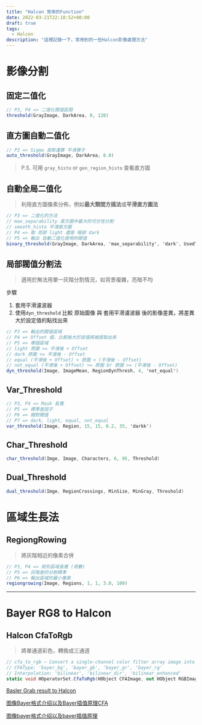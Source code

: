 ```yaml
---
title: "Halcon 常用的Function"
date: 2022-03-21T22:18:52+08:00
draft: true
tags: 
  - Halcon
description: "這裡記錄一下，常用到的一些Halcon影像處理方法"
---
```


# 影像分割

## 固定二值化

``` csharp
// P3, P4 => 二值化閥值區間
threshold(GrayImage, DarkArea, 0, 128)
```

## 直方圖自動二值化

``` csharp
// P3 => Sigma 高斯運算 平滑算子
auto_threshold(GrayImage, DarkArea, 8.0)
```

>  P.S. 可用 `gray_histo` or `gen_region_histo` 查看直方圖

## 自動全局二值化

> 利用直方圖像素分佈，例如**最大類間方插法**或**平滑直方圖法**

``` csharp
// P3 => 二值化的方法 
// max_separability 直方圖中最大的可分性分割
// smooth_histo 平滑直方圖
// P4 => 取 亮部 light 還是 暗部 dark
// P5 => 輸出 自動二值化使用的閥值
binary_threshold(GrayImage, DarkArea, 'max_separability', 'dark', UsedThreshold)
```

## 局部閥值分割法

> 適用於無法用單一灰階分割情況，如背景複雜，亮暗不均

步驟

1. 套用平滑濾波器
2. 使用`dyn_threshold` 比較 原始圖像 與 套用平滑濾波器 後的影像差異，將差異大於設定值的點找出來

``` csharp
// P3 => 輸出的閥值區域
// P4 => Offset 值，比較後大於該值將被提取出來
// P5 => 哪個區域
// light 原圖 >= 平滑後 + Offset
// dark 原圖 <= 平滑後 - Offset
// equal (平滑後 + Offset) < 原圖 < (平滑後 - Offset)
// not_equal (平滑後 + Offset) >= 原圖 Or 原圖 >= (平滑後 - Offset)
dyn_threshold(Image, ImageMean, RegionDynThresh, 4, 'not_equal')
```

## Var_Threshold
``` csharp
// P3, P4 => Mask 長寬
// P5 => 標準差因子
// P6 => 絕對閥值
// P7 => dark, light, equal, not_equal
var_threshold(Image, Region, 15, 15, 0.2, 35, 'darkk')
```

## Char_Threshold
``` csharp
char_threshold(Imge, Image, Characters, 6, 95, Threshold)
```

## Dual_Threshold
``` csharp
dual_threshold(Imge, RegionCrossings, MinSize, MinGray, Threshold)
```

# 區域生長法
## RegiongRowing
> 將灰階相近的像素合併
``` csharp
// P3, P4 => 矩形區域長寬 (奇數)
// P5 => 灰階差的分割標準
// P6 => 輸出區域的最小像素
regiongrowing(Image, Regions, 1, 1, 3.0, 100)
```

---
# Bayer RG8 to Halcon

## Halcon CfaToRgb
> 將單通道彩色，轉換成三通道
``` cs
// cfa_to_rgb — Convert a single-channel color filter array image into an RGB image.
// CFAType: 'bayer_bg', 'bayer_gb', 'bayer_gr', 'bayer_rg'
// Interpolation: 'bilinear', 'bilinear_dir', 'bilinear_enhanced'
static void HOperatorSet.CfaToRgb(HObject CFAImage, out HObject RGBImage, HTuple CFAType, HTuple interpolation)
```

[Basler Grab result to Halcon](https://www.baslerweb.com/en/sales-support/knowledge-base/frequently-asked-questions/how-can-i-convert-a-pylon-grabresult-into-an-mvtec-halcon-image-buffer/103744/)

[图像Bayer格式介绍以及Bayer插值原理CFA](http://blog.chinaaet.com/justlxy/p/5100052454)


[图像bayer格式介绍以及bayer插值原理](https://zhuanlan.zhihu.com/p/72581663)